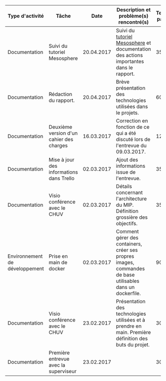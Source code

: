 Type d'activité                | Tâche                                    | Date       | Description et problème(s) rencontré(s)                                                                                                | Temps passé
------------------------------ | ---------------------------------------- | ---------- | -------------------------------------------------------------------------------------------------------------------------------------- | -----------
Documentation                  | Suivi du tutoriel Mesosphere             | 20.04.2017 | Suivi du [tutoriel Mesosphere](https://open.mesosphere.com/advanced-course/) et documentation des actions importantes dans le rapport. | 35
Documentation                  | Rédaction du rapport.                    | 20.04.2017 | Brève présentation des technologies utilisées dans le projets.                                                                         | 60
Documentation                  | Deuxième version d'un cahier des charges | 16.03.2017 | Correction en fonction de ce qui a été discuté lors de l'entrevue du 09.03.2017.                                                       | 120
Documentation                  | Mise à jour des informations dans Trello | 02.03.2017 | Ajout des informations issue de l'entrevue.                                                                                            | 35
Documentation                  | Visio conférence avec le CHUV            | 02.03.2017 | Détails concernant l'architecture du MIP. Définition grossière des objectifs.                                                          | 35
Environnement de développement | Prise en main de docker                  | 02.03.2017 | Comment gérer des containers, créer ses propres images, commandes de base utilisables dans un dockerfile.                              | 90
Documentation                  | Visio conférence avec le CHUV            | 23.02.2017 | Présentation des technologies utilisées et à prendre en main. Première définition des buts du projet.                                  | 30
Documentation                  | Première entrevue avec la superviseur    | 23.02.2017 |                                                                                                                                        | 30
